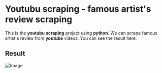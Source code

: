 # Youtubu scraping - famous artist's review scraping
This is the **youtubu scraping** project using **python**.
We can scrape famous artist's review from **youtube** videos.
You can see the result here.

## Result

![Image](https://github.com/user-attachments/assets/292bf65c-8982-4ffd-b2f3-c094fdc73447)